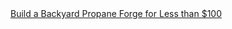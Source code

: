 <a href=" https://t.umblr.com/redirect?z=https%3A%2F%2Fwww.popularwoodworking.com%2Fprojects%2Fshop-projects%2Fbuild-backyard-propane-forge&amp;t=YjhkZTY3NTgxMzhjZTM5MzVmYmIwOTQxZjFkOWVkMTAxZGFmNGQxMixyMG82UGFLTg%3D%3D&amp;b=t%3AqHVAHG4mRdaot7uHHBcIRA&amp;p=https%3A%2F%2Fweekendjoiner.com%2Fpost%2F165194639646%2Fbuild-a-backyard-propane-forge-for-less-than-100&amp;m=0">
                        Build a Backyard Propane Forge for Less than $100                    </a>
